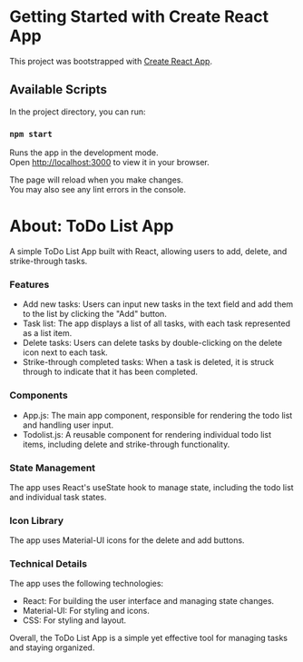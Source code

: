# Getting Started with Create React App

This project was bootstrapped with [Create React App](https://github.com/facebook/create-react-app).

## Available Scripts

In the project directory, you can run:

### `npm start`

Runs the app in the development mode.\
Open [http://localhost:3000](http://localhost:3000) to view it in your browser.

The page will reload when you make changes.\
You may also see any lint errors in the console.

<h1>About: ToDo List App</h1>
<p>A simple ToDo List App built with React, allowing users to add, delete, and strike-through tasks.</p>
<h3>Features</h3>
<ul>
  <li>Add new tasks: Users can input new tasks in the text field and add them to the list by clicking the "Add" button.</li>
  <li>Task list: The app displays a list of all tasks, with each task represented as a list item.</li>
  <li>Delete tasks: Users can delete tasks by double-clicking on the delete icon next to each task.</li>
  <li>Strike-through completed tasks: When a task is deleted, it is struck through to indicate that it has been completed.</li>
</ul>
<h3>Components</h3>
<ul>
  <li>App.js: The main app component, responsible for rendering the todo list and handling user input.</li>
  <li>Todolist.js: A reusable component for rendering individual todo list items, including delete and strike-through functionality.</li>
</ul>
<h3>State Management</h3>
<p>The app uses React's useState hook to manage state, including the todo list and individual task states.</p>
<h3>Icon Library</h3>
<p>The app uses Material-UI icons for the delete and add buttons.</p>
<h3>Technical Details</h3>
<p>The app uses the following technologies:</p>
<ul>
  <li>React: For building the user interface and managing state changes.</li>
  <li>Material-UI: For styling and icons.</li>
  <li>CSS: For styling and layout.</li>
</ul>
<p>Overall, the ToDo List App is a simple yet effective tool for managing tasks and staying organized.</p>
